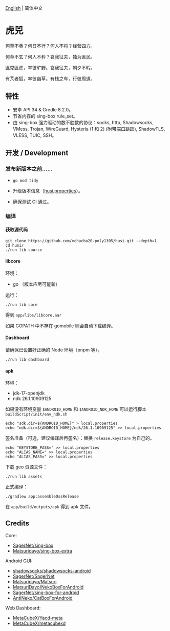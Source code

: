 [English](./README.md) | 简体中文

# 虎兕

何草不黄？何日不行？何人不将？经营四方。

何草不玄？何人不矜？哀我征夫，独为匪民。

匪兕匪虎，率彼旷野。哀我征夫，朝夕不暇。

有芃者狐，率彼幽草。有栈之车，行彼周道。

## 特性

* 安卓 API 34 & Gredle 8.2.0。
* 节省内存的 sing-box rule_set。
* 由 sing-box 强力驱动的数不胜数的协议：socks, http, Shadowsocks, VMess, Trojan,
  WireGuard, Hysteria (1 和 2) (附带端口跳跃), ShadowTLS, VLESS, TUIC, SSH。

## 开发 / Development

### 发布新版本之前......

* `go mod tidy`

* 升级版本信息（[husi.properties](./husi.properties)）。

* 确保测试 CI 通过。

### 编译

#### 获取源代码

```shell
git clone https://github.com/xchacha20-poly1305/husi.git --depth=1
cd husi/
./run lib source
```

#### libcore

环境：

* go （版本应尽可能新）

运行：

```shell
./run lib core
```

得到 `app/libs/libcore.aar`

如果 GOPATH 中不存在 gomobile 则会自动下载编译。

#### Dashboard

请确保已设置好正确的 Node 环境（pnpm 等）。

```shell
./run lib dashboard
```

#### apk

环境：

* jdk-17-openjdk
* ndk 26.1.10909125

如果没有环境变量 `$ANDROID_HOME` 和 `$ANDROID_NDK_HOME` 可以运行脚本 `buildScript/init/env_ndk.sh`

```shell
echo "sdk.dir=${ANDROID_HOME}" > local.properties
echo "ndk.dir=${ANDROID_HOME}/ndk/26.1.10909125" >> local.properties
```

签名准备（可选，建议编译后再签名）：替换 `release.keystore` 为自己的。

```shell
echo "KEYSTORE_PASS=" >> local.properties
echo "ALIAS_NAME=" >> local.properties
echo "ALIAS_PASS=" >> local.properties
```

下载 geo 资源文件：

```shell
./run lib assets
```

正式编译：

```shell
./gradlew app:assembleOssRelease
```

在 `app/build/outputs/apk` 得到 apk 文件。

## Credits

Core:
- [SagerNet/sing-box](https://github.com/SagerNet/sing-box)
- [Matsuridayo/sing-box-extra](https://github.com/MatsuriDayo/sing-box-extra)

Android GUI:
- [shadowsocks/shadowsocks-android](https://github.com/shadowsocks/shadowsocks-android)
- [SagerNet/SagerNet](https://github.com/SagerNet/SagerNet)
- [Matsuridayo/Matsuri](https://github.com/MatsuriDayo/Matsuri)
- [MatsuriDayo/NekoBoxForAndroid](https://github.com/MatsuriDayo/NekoBoxForAndroid)
- [SagerNet/sing-box-for-android](https://github.com/SagerNet/sing-box-for-android)
- [AntiNeko/CatBoxForAndroid](https://github.com/AntiNeko/CatBoxForAndroid)

Web Dashboard:

- [MetaCubeX/Yacd-meta](https://github.com/MetaCubeX/Yacd-meta)
- [MetaCubeX/metacubexd](https://github.com/MetaCubeX/metacubexd)
